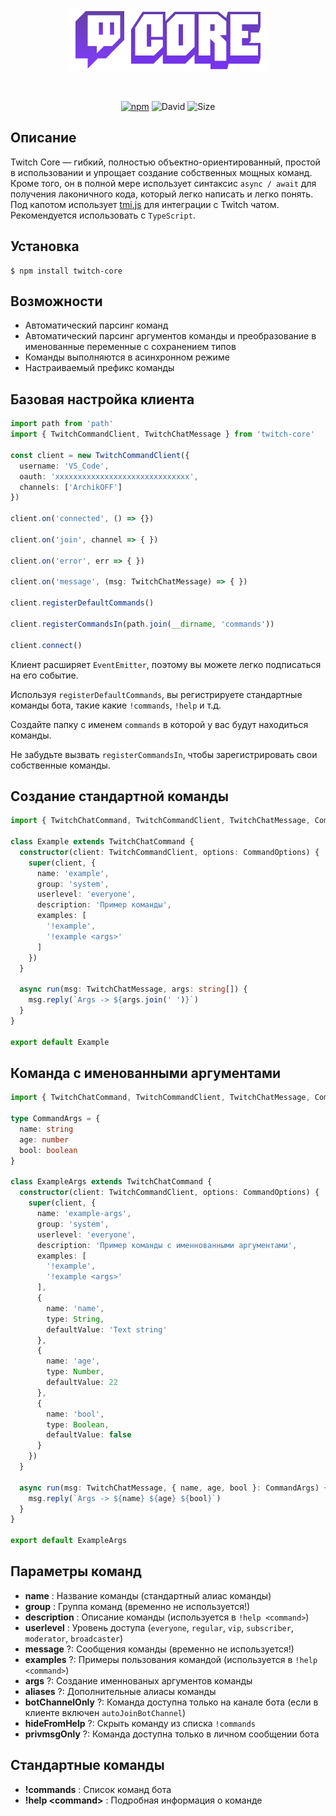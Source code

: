 <br/>
<p align="center">
  <img src="docs/images/logo.png" />
</p>
<br/>

<p align="center">
  <a href="https://www.npmjs.com/package/twitch-core" target="_blank"><img alt="npm" src="https://img.shields.io/npm/v/twitch-core"></a>
  <img alt="David" src="https://img.shields.io/david/crashmax-dev/twitch-core">
  <img alt="Size" src="https://img.shields.io/bundlephobia/minzip/twitch-core">
</p>

## Описание

Twitch Core — гибкий, полностью объектно-ориентированный, простой в использовании и упрощает создание собственных мощных команд. Кроме того, он в полной мере использует синтаксис `async / await` для получения лаконичного кода, который легко написать и легко понять. Под капотом использует [tmi.js](https://github.com/tmijs/tmi.js) для интеграции c Twitch чатом. Рекомендуется использовать с `TypeScript`.

## Установка

```
$ npm install twitch-core
```

## Возможности

* Автоматический парсинг команд
* Автоматический парсинг аргументов команды и преобразование в именованные переменные с сохранением типов
* Команды выполняются в асинхронном режиме
* Настраиваемый префикс команды

## Базовая настройка клиента

```ts
import path from 'path'
import { TwitchCommandClient, TwitchChatMessage } from 'twitch-core'

const client = new TwitchCommandClient({
  username: 'VS_Code',
  oauth: 'xxxxxxxxxxxxxxxxxxxxxxxxxxxxxx',
  channels: ['ArchikOFF']
})

client.on('connected', () => {})

client.on('join', channel => { })

client.on('error', err => { })

client.on('message', (msg: TwitchChatMessage) => { })

client.registerDefaultCommands()

client.registerCommandsIn(path.join(__dirname, 'commands'))

client.connect()
```

Клиент расширяет `EventEmitter`, поэтому вы можете легко подписаться на его событие.

Используя `registerDefaultCommands`, вы регистрируете стандартные команды бота, такие какие `!commands`, `!help` и т.д.

Создайте папку с именем `commands` в которой у вас будут находиться команды.

Не забудьте вызвать `registerCommandsIn`, чтобы зарегистрировать свои собственные команды.

## Создание стандартной команды

```ts
import { TwitchChatCommand, TwitchCommandClient, TwitchChatMessage, CommandOptions } from 'twitch-core'

class Example extends TwitchChatCommand {
  constructor(client: TwitchCommandClient, options: CommandOptions) {
    super(client, {
      name: 'example',
      group: 'system',
      userlevel: 'everyone',
      description: 'Пример команды',
      examples: [
        '!example',
        '!example <args>'
      ]
    })
  }

  async run(msg: TwitchChatMessage, args: string[]) {
    msg.reply(`Args -> ${args.join(' ')}`)
  }
}

export default Example
```

## Команда с именованными аргументами

```ts
import { TwitchChatCommand, TwitchCommandClient, TwitchChatMessage, CommandOptions } from 'twitch-core'

type CommandArgs = {
  name: string
  age: number
  bool: boolean
}

class ExampleArgs extends TwitchChatCommand {
  constructor(client: TwitchCommandClient, options: CommandOptions) {
    super(client, {
      name: 'example-args',
      group: 'system',
      userlevel: 'everyone',
      description: 'Пример команды c именнованными аргументами',
      examples: [
        '!example',
        '!example <args>'
      ],
      {
        name: 'name',
        type: String,
        defaultValue: 'Text string'
      },
      {
        name: 'age',
        type: Number,
        defaultValue: 22
      },
      {
        name: 'bool',
        type: Boolean,
        defaultValue: false
      }
    })
  }

  async run(msg: TwitchChatMessage, { name, age, bool }: CommandArgs) {
    msg.reply(`Args -> ${name} ${age} ${bool}`)
  }
}

export default ExampleArgs
```

## Параметры команд

* **name** : Название команды (стандартный алиас команды)
* **group** : Группа команд (временно не используется!)
* **description** : Описание команды (используется в `!help <command>`)
* **userlevel** : Уровень доступа (`everyone`, `regular`, `vip`, `subscriber`, `moderator`, `broadcaster`)
* **message** ?: Сообщения команды (временно не используется!)
* **examples** ?: Примеры пользования командой (используется в `!help <command>`)
* **args** ?: Создание именнованых аргументов команды
* **aliases** ?: Дополнительные алиасы команды
* **botChannelOnly** ?: Команда доступна только на канале бота (если в клиенте включен `autoJoinBotChannel`)
* **hideFromHelp** ?: Скрыть команду из списка `!commands`
* **privmsgOnly** ?: Команда доступна только в личном сообщении бота

## Стандартные команды

* **!commands** : Список команд бота
* **!help \<command\>** : Подробная информация о команде